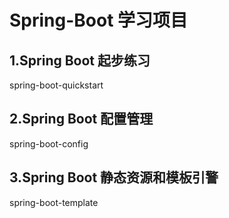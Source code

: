 # Spring-Boot 学习项目

## 1.Spring Boot 起步练习
spring-boot-quickstart


## 2.Spring Boot 配置管理
spring-boot-config


## 3.Spring Boot 静态资源和模板引警
spring-boot-template